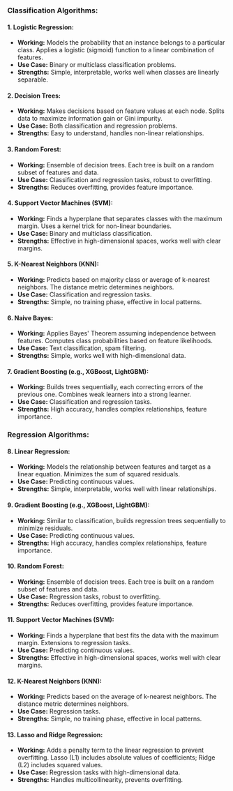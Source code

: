 ### Classification Algorithms:

#### 1. **Logistic Regression:**
   - **Working:** Models the probability that an instance belongs to a particular class. Applies a logistic (sigmoid) function to a linear combination of features.
   - **Use Case:** Binary or multiclass classification problems.
   - **Strengths:** Simple, interpretable, works well when classes are linearly separable.

#### 2. **Decision Trees:**
   - **Working:** Makes decisions based on feature values at each node. Splits data to maximize information gain or Gini impurity.
   - **Use Case:** Both classification and regression problems.
   - **Strengths:** Easy to understand, handles non-linear relationships.

#### 3. **Random Forest:**
   - **Working:** Ensemble of decision trees. Each tree is built on a random subset of features and data.
   - **Use Case:** Classification and regression tasks, robust to overfitting.
   - **Strengths:** Reduces overfitting, provides feature importance.

#### 4. **Support Vector Machines (SVM):**
   - **Working:** Finds a hyperplane that separates classes with the maximum margin. Uses a kernel trick for non-linear boundaries.
   - **Use Case:** Binary and multiclass classification.
   - **Strengths:** Effective in high-dimensional spaces, works well with clear margins.

#### 5. **K-Nearest Neighbors (KNN):**
   - **Working:** Predicts based on majority class or average of k-nearest neighbors. The distance metric determines neighbors.
   - **Use Case:** Classification and regression tasks.
   - **Strengths:** Simple, no training phase, effective in local patterns.

#### 6. **Naive Bayes:**
   - **Working:** Applies Bayes' Theorem assuming independence between features. Computes class probabilities based on feature likelihoods.
   - **Use Case:** Text classification, spam filtering.
   - **Strengths:** Simple, works well with high-dimensional data.

#### 7. **Gradient Boosting (e.g., XGBoost, LightGBM):**
   - **Working:** Builds trees sequentially, each correcting errors of the previous one. Combines weak learners into a strong learner.
   - **Use Case:** Classification and regression tasks.
   - **Strengths:** High accuracy, handles complex relationships, feature importance.

### Regression Algorithms:

#### 8. **Linear Regression:**
   - **Working:** Models the relationship between features and target as a linear equation. Minimizes the sum of squared residuals.
   - **Use Case:** Predicting continuous values.
   - **Strengths:** Simple, interpretable, works well with linear relationships.

#### 9. **Gradient Boosting (e.g., XGBoost, LightGBM):**
   - **Working:** Similar to classification, builds regression trees sequentially to minimize residuals.
   - **Use Case:** Predicting continuous values.
   - **Strengths:** High accuracy, handles complex relationships, feature importance.

#### 10. **Random Forest:**
   - **Working:** Ensemble of decision trees. Each tree is built on a random subset of features and data.
   - **Use Case:** Regression tasks, robust to overfitting.
   - **Strengths:** Reduces overfitting, provides feature importance.

#### 11. **Support Vector Machines (SVM):**
   - **Working:** Finds a hyperplane that best fits the data with the maximum margin. Extensions to regression tasks.
   - **Use Case:** Predicting continuous values.
   - **Strengths:** Effective in high-dimensional spaces, works well with clear margins.

#### 12. **K-Nearest Neighbors (KNN):**
   - **Working:** Predicts based on the average of k-nearest neighbors. The distance metric determines neighbors.
   - **Use Case:** Regression tasks.
   - **Strengths:** Simple, no training phase, effective in local patterns.

#### 13. **Lasso and Ridge Regression:**
   - **Working:** Adds a penalty term to the linear regression to prevent overfitting. Lasso (L1) includes absolute values of coefficients; Ridge (L2) includes squared values.
   - **Use Case:** Regression tasks with high-dimensional data.
   - **Strengths:** Handles multicollinearity, prevents overfitting.

